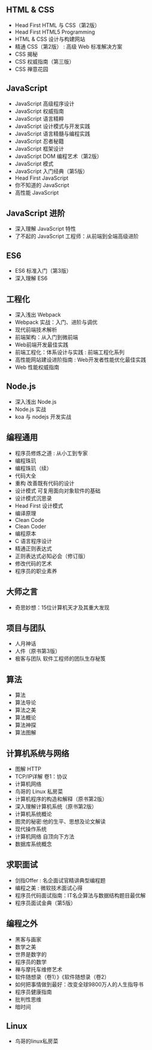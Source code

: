 ## HTML & CSS
- Head First HTML 与 CSS（第2版）
- Head First HTML5 Programming
- HTML & CSS 设计与构建网站
- 精通 CSS（第2版） : 高级 Web 标准解决方案
- CSS 揭秘
- CSS 权威指南（第三版）
- CSS 禅意花园

## JavaScript
- JavaScript 高级程序设计
- JavaScript 权威指南
- JavaScript 语言精粹
- JavaScript 设计模式与开发实践
- JavaScript 语言精髓与编程实践
- JavaScript 忍者秘籍
- JavaScript 框架设计
- JavaScript DOM 编程艺术（第2版）
- JavaScript 模式
- JavaScript 入门经典（第5版）
- Head First JavaScript
- 你不知道的 JavaScript
- 高性能 JavaScript

## JavaScript 进阶
- 深入理解 JavaScript 特性
- 了不起的 JavaScript 工程师：从前端到全端高级进阶

## ES6
- ES6 标准入门（第3版）
- 深入理解 ES6

## 工程化
- 深入浅出 Webpack
- Webpack 实战：入门、进阶与调优
- 现代前端技术解析
- 前端架构：从入门到微前端
- Web前端开发最佳实践
- 前端工程化：体系设计与实践 : 前端工程化系列
- 高性能网站建设进阶指南 : Web开发者性能优化最佳实践
- Web 性能权威指南

## Node.js
- 深入浅出 Node.js
- Node.js 实战
- koa 与 nodejs 开发实战

## 编程通用
- 程序员修炼之道 : 从小工到专家
- 编程珠玑
- 编程珠玑（续）
- 代码大全
- 重构 改善既有代码的设计
- 设计模式 可复用面向对象软件的基础
- 设计模式沉思录
- Head First 设计模式
- 编译原理
- Clean Code
- Clean Coder
- 编程原本
- C 语言程序设计
- 精通正则表达式
- 正则表达式必知必会（修订版）
- 修改代码的艺术
- 程序员的职业素养

## 大师之言
- 奇思妙想：15位计算机天才及其重大发现

## 项目与团队
- 人月神话
- 人件（原书第3版）
- 极客与团队 软件工程师的团队生存秘笈

## 算法
- 算法
- 算法导论
- 算法之美
- 算法概论
- 算法神探
- 算法图解

## 计算机系统与网络
- 图解 HTTP
- TCP/IP详解 卷1：协议
- 计算机网络
- 鸟哥的 Linux 私房菜
- 计算机程序的构造和解释（原书第2版）
- 深入理解计算机系统（原书第2版）
- 计算机系统概论
- 图灵的秘密:他的生平、思想及论文解读
- 现代操作系统
- 计算机网络 自顶向下方法
- 数据库系统概念

## 求职面试
- 剑指Offer : 名企面试官精讲典型编程题
- 编程之美 : 微软技术面试心得
- 程序员代码面试指南：IT名企算法与数据结构题目最优解
- 程序员面试金典（第5版）

## 编程之外
- 黑客与画家
- 数学之美
- 世界是数字的
- 程序员的数学
- 禅与摩托车维修艺术
- 软件随想录（卷1）》《软件随想录（卷2）
- 如何把事情做到最好：改变全球9800万人的人生指导书
- 程序员健康指南
- 批判性思维
- 暗时间

## Linux
- 鸟哥的linux私房菜

